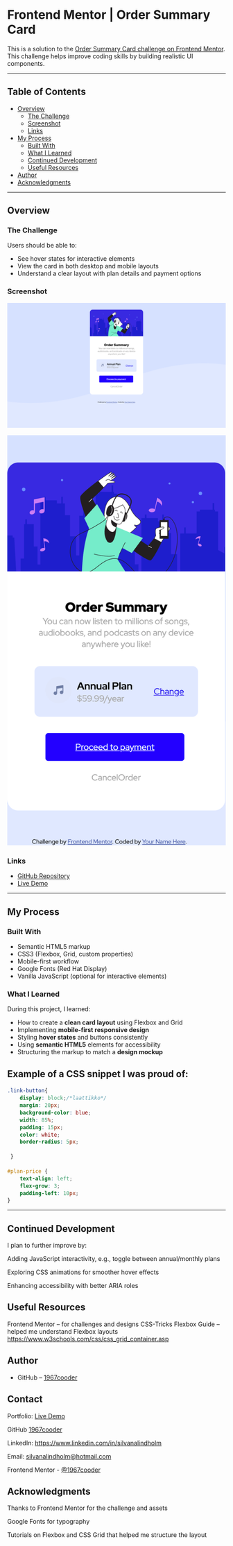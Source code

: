 # Frontend Mentor | Order Summary Card

This is a solution to the [Order Summary Card challenge on Frontend Mentor](https://www.frontendmentor.io/challenges/order-summary-component-QlPmajDUj). This challenge helps improve coding skills by building realistic UI components.

---

## Table of Contents

- [Overview](#overview)
  - [The Challenge](#the-challenge)
  - [Screenshot](#screenshot)
  - [Links](#links)
- [My Process](#my-process)
  - [Built With](#built-with)
  - [What I Learned](#what-i-learned)
  - [Continued Development](#continued-development)
  - [Useful Resources](#useful-resources)
- [Author](#author)
- [Acknowledgments](#acknowledgments)

---

## Overview

### The Challenge

Users should be able to:

- See hover states for interactive elements
- View the card in both desktop and mobile layouts
- Understand a clear layout with plan details and payment options

### Screenshot

![Screenshot Desktop](./imagesSilva/desktop.png)

![Screenshot Mobile](./imagesSilva/mobile.png)

### Links

- [GitHub Repository](https://github.com/1967cooder/harjoitukset/tree/main/Portfolio%20Silvana/order-summary-component-main)  
- [Live Demo](https://order-summary-card-silva.netlify.app/)

---

## My Process

### Built With

- Semantic HTML5 markup
- CSS3 (Flexbox, Grid, custom properties)
- Mobile-first workflow
- Google Fonts (Red Hat Display)
- Vanilla JavaScript (optional for interactive elements)

### What I Learned

During this project, I learned:

- How to create a **clean card layout** using Flexbox and Grid
- Implementing **mobile-first responsive design**
- Styling **hover states** and buttons consistently
- Using **semantic HTML5** elements for accessibility
- Structuring the markup to match a **design mockup**

## Example of a CSS snippet I was proud of:

```css
.link-button{
    display: block;/*laattikko*/
    margin: 20px;
    background-color: blue;
    width: 85%;
    padding: 15px;
    color: white;
    border-radius: 5px;

 }

#plan-price {
    text-align: left;
    flex-grow: 3;
    padding-left: 10px;
}
```
---

## Continued Development

I plan to further improve by:

Adding JavaScript interactivity, e.g., toggle between annual/monthly plans

Exploring CSS animations for smoother hover effects

Enhancing accessibility with better ARIA roles

## Useful Resources

Frontend Mentor
 – for challenges and designs
 CSS-Tricks Flexbox Guide
 – helped me understand Flexbox layouts
 https://www.w3schools.com/css/css_grid_container.asp

## Author

- GitHub – [1967cooder](https://github.com/1967cooder)  

## Contact

Portfolio: [Live Demo](https://portfoliosilvana.netlify.app/)

GitHub [1967cooder](https://github.com/1967cooder/)

LinkedIn: https://www.linkedin.com/in/silvanalindholm

Email: silvanalindholm@hotmail.com

Frontend Mentor - [@1967cooder
](https://www.frontendmentor.io/profile/1967cooder)


## Acknowledgments

Thanks to Frontend Mentor for the challenge and assets

Google Fonts for typography

Tutorials on Flexbox and CSS Grid that helped me structure the layout